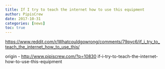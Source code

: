 ```yaml
---
title: If I try to teach the internet how to use this equipment
author: PipisCrew
date: 2017-10-31
categories: [news]
toc: true
---
```


https://www.reddit.com/r/Whatcouldgowrong/comments/79pyc6/if_i_try_to_teach_the_internet_how_to_use_this/

origin - http://www.pipiscrew.com/?p=10830 if-i-try-to-teach-the-internet-how-to-use-this-equipment